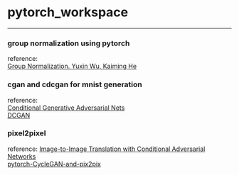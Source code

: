 # pytorch_workspace

---

### group normalization using pytorch
reference:  
[Group Normalization. Yuxin Wu, Kaiming He](https://arxiv.org/pdf/1803.08494.pdf)


### cgan and cdcgan for mnist generation
reference:  
[Conditional Generative Adversarial Nets](https://arxiv.org/pdf/1411.1784.pdf)  
[DCGAN](https://arxiv.org/abs/1511.06434)


### pixel2pixel
reference:
[Image-to-Image Translation with Conditional Adversarial Networks](https://arxiv.org/pdf/1611.07004v1.pdf)  
[pytorch-CycleGAN-and-pix2pix](https://github.com/junyanz/pytorch-CycleGAN-and-pix2pix)  
